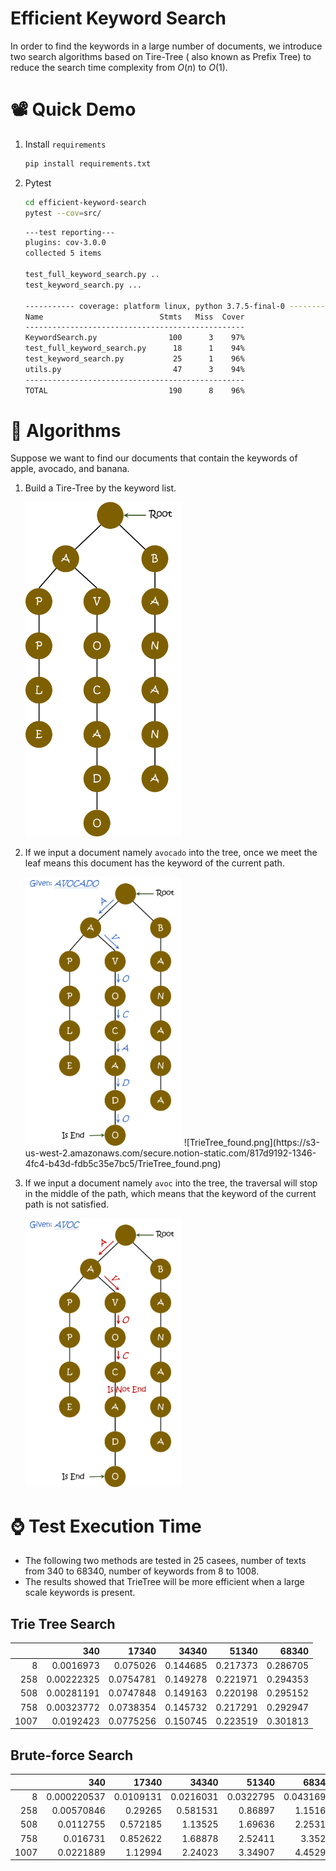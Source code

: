 # Efficient Keyword Search

In order to find the keywords in a large number of documents, we introduce two search algorithms based on Tire-Tree ( also known as Prefix Tree) to reduce the search time complexity from $O(n)$ to $O(1)$.

# 📽️ Quick Demo

1. Install `requirements`
    
    ```bash
    pip install requirements.txt
    ```
    
2. Pytest
    
    ```bash
    cd efficient-keyword-search
    pytest --cov=src/
    ```
    
    ```bash
    ---test reporting---
    plugins: cov-3.0.0
    collected 5 items                                                                                                                                 
    
    test_full_keyword_search.py ..                                                                                                              [ 40%]
    test_keyword_search.py ...                                                                                                                  [100%]
    
    ----------- coverage: platform linux, python 3.7.5-final-0 -----------
    Name                          Stmts   Miss  Cover
    -------------------------------------------------
    KeywordSearch.py                100      3    97%
    test_full_keyword_search.py      18      1    94%
    test_keyword_search.py           25      1    96%
    utils.py                         47      3    94%
    -------------------------------------------------
    TOTAL                           190      8    96%
    ```
    

# 📐 Algorithms

Suppose we want to find our documents that contain the keywords of apple, avocado, and banana.

1.  Build a Tire-Tree by the keyword list.
    
    
    <img src="https://github.com/luli0034/efficient-keyword-search/blob/main/img/TrieTree.png" width="250" />
    
    
    
2. If we input a document namely `avocado` into the tree, once we meet the leaf means this document has the keyword of the current path.
    
    <img src="https://github.com/luli0034/efficient-keyword-search/blob/main/img/TrieTree_found.png" width="250" />
    ![TrieTree_found.png](https://s3-us-west-2.amazonaws.com/secure.notion-static.com/817d9192-1346-4fc4-b43d-fdb5c35e7bc5/TrieTree_found.png)
    
3. If we input a document namely `avoc` into the tree, the traversal will stop in the middle of the path, which means that the keyword of the current path is not satisfied.
    
    <img src="https://github.com/luli0034/efficient-keyword-search/blob/main/img/TrieTree_notfound.png" width="250" />
    

# ⌚ Test Execution Time

- The following two methods are tested in 25 casees, number of texts from 340 to 68340, number of keywords from 8 to 1008.
- The results showed that TrieTree will be more efficient when a large scale keywords is present.

## Trie Tree Search
|      |        340 |     17340 |    34340 |    51340 |    68340 |
|-----:|-----------:|----------:|---------:|---------:|---------:|
|    8 | 0.0016973  | 0.075026  | 0.144685 | 0.217373 | 0.286705 |
|  258 | 0.00222325 | 0.0754781 | 0.149278 | 0.221971 | 0.294353 |
|  508 | 0.00281191 | 0.0747848 | 0.149163 | 0.220198 | 0.295152 |
|  758 | 0.00323772 | 0.0738354 | 0.145732 | 0.217291 | 0.292947 |
| 1007 | 0.0192423  | 0.0775256 | 0.150745 | 0.223519 | 0.301813 |
## Brute-force Search

|      |         340 |     17340 |     34340 |     51340 |     68340 |
|-----:|------------:|----------:|----------:|----------:|----------:|
|    8 | 0.000220537 | 0.0109131 | 0.0216031 | 0.0322795 | 0.0431697 |
|  258 | 0.00570846  | 0.29265   | 0.581531  | 0.86897   | 1.15168   |
|  508 | 0.0112755   | 0.572185  | 1.13525   | 1.69636   | 2.25317   |
|  758 | 0.016731    | 0.852622  | 1.68878   | 2.52411   | 3.3522    |
| 1007 | 0.0221889   | 1.12994   | 2.24023   | 3.34907   | 4.45298   |
